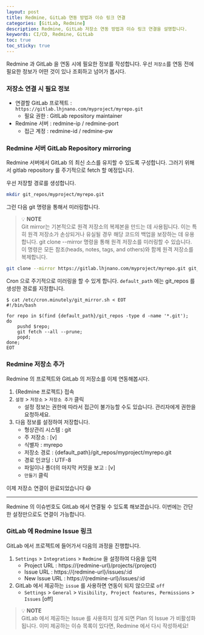 ```yaml
---
layout: post
title: Redmine, GitLab 연동 방법과 이슈 링크 연결
categories: [GitLab, Redmine]
description: Redmine, GitLab 저장소 연동 방법과 이슈 링크 연결을 설명합니다. 
keywords: CI/CD, Redmine, GitLab
toc: true
toc_sticky: true
---
```


Redmine 과 GitLab 을 연동 시에 필요한 정보를 작성합니다. 
우선 `저장소`를 연동 전에 필요한 정보가 어떤 것이 있나 조회하고 넘어가 봅시다.

### 저장소 연결 시 필요 정보

* 연결할 GitLab 프로젝트 : `https://gitlab.lhjnano.com/myproject/myrepo.git`
    * 필요 권한 : GitlLab repository maintainer
* Redmine 서버 : redmine-ip / redmine-port
    * 접근 계정 : redmine-id / redmine-pw



### Redmine 서버 GitLab Repository mirroring

Redmine 서버에서 GitLab 의 최신 소스를 유지할 수 있도록 구성합니다.  그러기 위해서 gitlab repository 를 주기적으로 fetch 할 예정입니다. 

우선 저장할 경로를 생성합니다.

```bash
mkdir git_repos/myproject/myrepo.git
```

그런 다음 git 명령을 통해서 미러링합니다.

> :bulb: **NOTE** <br>
> Git mirror는 기본적으로 원격 저장소의 복제본을 만드는 데 사용됩니다. 이는 특히 원격 저장소가 손상되거나 유실될 경우 해당 코드의 백업을 보장하는 데 유용합니다. git clone --mirror 명령을 통해 원격 저장소를 미러링할 수 있습니다. 이 명령은 모든 참조(heads, notes, tags, and others)와 함께 원격 저장소를 복제합니다.


```bash
git clone --mirror https://gitlab.lhjnano.com/myproject/myrepo.git git_repos/myproject/myrepo.git
```

Cron 으로 주기적으로 미러링을 할 수 있게 합니다. 
`default_path` 에는 git_repos 를 생성한 경로를 지정합니다.

```
$ cat /etc/cron.minutely/git_mirror.sh < EOT
#!/bin/bash

for repo in $(find {default_path}/git_repos -type d -name '*.git');
do
	pushd $repo;
	git fetch --all --prune;
	popd;
done;
EOT
```

### Redmine 저장소 추가

Redmine 의 프로젝트와 GitLab 의 저장소를 이제 연동해봅시다. 

1. {Redmine 프로젝트} 접속
2. `설정` > `저장소` > `저장소 추가` 클릭 
     - 설정 정보는 권한에 따라서 접근이 불가능할 수도 있습니다. 관리자에게 권한을 요청하세요.
3. 다음 정보를 설정하여 저장합니다. 
    - 형상관리 시스템 : git
    - 주 저장소 : [v]
    - 식별자 : myrepo
    - 저장소 경로 : {default_path}/git_repos/myproject/myrepo.git
    - 경로 인코딩 : UTF-8
    - 파일이나 폴더의 마지막 커밋을 보고 : [v]
    - `만들기` 클릭


이제 저장소 연결이 완료되었습니다 :smile:

---

Redmine 의 이슈번호도 GitLab 에서 연결될 수 있도록 해보겠습니다. 
이번에는 간단한 설정만으로도 연결이 가능합니다. 

### GitLab 에 Redmine Issue 링크

GitLab 에서 프로젝트에 들어가서 다음의 과정을 진행합니다. 

1. `Settings` > `Integrations` > `Redmine` 을 설정하여 다음을 입력
    - Project URL : https://{redmine-url}/projects/{project}
    - Issue URL : https://{redmine-url}/issues/:id
    - New Issue URL : https://{redmine-url}/issues/:id
2. GitLab 에서 제공하는 `issue` 를 사용하면 연동이 되지 않으므로 `off`
    - `Settings` > `General` > `Visibility, Project features, Permissions` > `Issues` [off]

> :bulb: **NOTE** <br>
> GitLab 에서 제공하는 Issue 를 사용하지 않게 되면 Plan 의 Issue 가 비활성화 됩니다. 이미 제공하는 이슈 목록이 있다면, Redmine 에서 다시 작성하세요!
